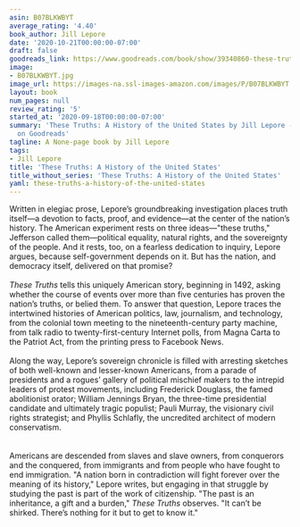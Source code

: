 ```yaml
---
asin: B07BLKWBYT
average_rating: '4.40'
book_author: Jill Lepore
date: '2020-10-21T00:00:00-07:00'
draft: false
goodreads_link: https://www.goodreads.com/book/show/39340860-these-truths
image:
- B07BLKWBYT.jpg
image_url: https://images-na.ssl-images-amazon.com/images/P/B07BLKWBYT.01._SCLZZZZZZZ.jpg
layout: book
num_pages: null
review_rating: '5'
started_at: '2020-09-18T00:00:00-07:00'
summary: 'These Truths: A History of the United States by Jill Lepore - rated 4.40/5
  on Goodreads'
tagline: A None-page book by Jill Lepore
tags:
- Jill Lepore
title: 'These Truths: A History of the United States'
title_without_series: 'These Truths: A History of the United States'
yaml: these-truths-a-history-of-the-united-states
---
```


Written in elegiac prose, Lepore’s groundbreaking investigation places truth itself—a devotion to facts, proof, and evidence—at the center of the nation’s history. The American experiment rests on three ideas—"these truths," Jefferson called them—political equality, natural rights, and the sovereignty of the people. And it rests, too, on a fearless dedication to inquiry, Lepore argues, because self-government depends on it. But has the nation, and democracy itself, delivered on that promise?<br /><br /><em>These Truths</em> tells this uniquely American story, beginning in 1492, asking whether the course of events over more than five centuries has proven the nation’s truths, or belied them. To answer that question, Lepore traces the intertwined histories of American politics, law, journalism, and technology, from the colonial town meeting to the nineteenth-century party machine, from talk radio to twenty-first-century Internet polls, from Magna Carta to the Patriot Act, from the printing press to Facebook News.<br /><br />Along the way, Lepore’s sovereign chronicle is filled with arresting sketches of both well-known and lesser-known Americans, from a parade of presidents and a rogues’ gallery of political mischief makers to the intrepid leaders of protest movements, including Frederick Douglass, the famed abolitionist orator; William Jennings Bryan, the three-time presidential candidate and ultimately tragic populist; Pauli Murray, the visionary civil rights strategist; and Phyllis Schlafly, the uncredited architect of modern conservatism.<br /><br /><br />Americans are descended from slaves and slave owners, from conquerors and the conquered, from immigrants and from people who have fought to end immigration. "A nation born in contradiction will fight forever over the meaning of its history," Lepore writes, but engaging in that struggle by studying the past is part of the work of citizenship. "The past is an inheritance, a gift and a burden," <em>These Truths</em> observes. "It can’t be shirked. There’s nothing for it but to get to know it."